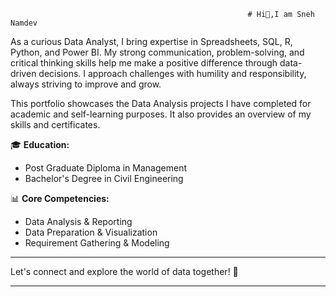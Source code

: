                                                         # Hi👋,I am Sneh Namdev



As a curious Data Analyst, I bring expertise in Spreadsheets, SQL, R, Python, and Power BI. My strong communication, problem-solving, and critical thinking skills help me make a positive difference through data-driven decisions. I approach challenges with humility and responsibility, always striving to improve and grow.

This portfolio showcases the Data Analysis projects I have completed for academic and self-learning purposes. It also provides an overview of my skills and certificates.

🎓 **Education:**  
- Post Graduate Diploma in Management  
- Bachelor's Degree in Civil Engineering  

📊 **Core Competencies:**  
- Data Analysis & Reporting  
- Data Preparation & Visualization  
- Requirement Gathering & Modeling  

---

Let's connect and explore the world of data together! 🚀

---
